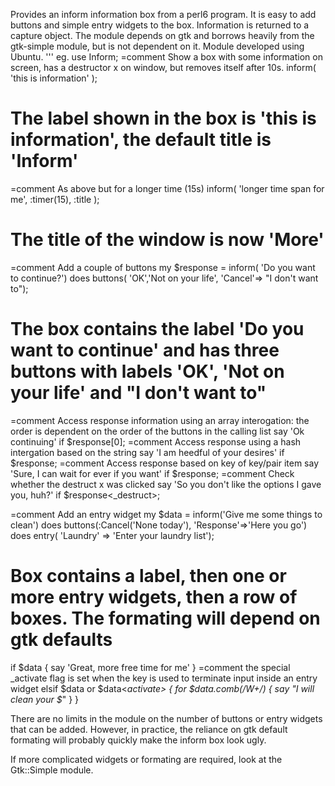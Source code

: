 Provides an inform information box from a perl6 program. It is easy to add buttons and simple entry widgets to the box. Information is returned to a capture object.
The module depends on gtk and borrows heavily from the gtk-simple module, but is not dependent on it.
Module developed using Ubuntu.
'''
eg.
use Inform;
=comment
  Show a box with some information on screen, has a destructor x on window, but removes itself after 10s.
inform( 'this is information' );
# The label shown in the box is 'this is information', the default title is 'Inform'

=comment 
  As above but for a longer time (15s)
inform( 'longer time span for me', :timer(15), :title<More> );
# The title of the window is now 'More'

=comment
  Add a couple of buttons
my $response = inform( 'Do you want to continue?') does buttons( 'OK','Not on your life', 'Cancel'=> "I don't want to"); 
# The box contains the label 'Do you want to continue' and has three buttons with labels 'OK', 'Not on your life' and "I don't want to"
=comment
  Access response information using an array interogation: the order is dependent on the order of the buttons in the calling list
say 'Ok continuing' if $response[0];
=comment
  Access response using a hash intergation based on the string
say 'I am heedful of your desires' if $response<Not on your life>;
=comment
  Access response based on key of key/pair item
say 'Sure, I can wait for ever if you want' if $response<Cancel>;
=comment
  Check whether the destruct x was clicked
say 'So you don\'t like the options I gave you, huh?' if $response<_destruct>;

=comment
  Add an entry widget
my $data = inform('Give me some things to clean') does buttons(:Cancel('None today'), 'Response'=>'Here you go')
  does entry( 'Laundry' => 'Enter your laundry list');
# Box contains a label, then one or more entry widgets, then a row of boxes. The formating will depend on gtk defaults

if $data<Cancel> { say 'Great, more free time for me' }
=comment
  the special _activate flag is set when the <return> key is used to terminate input inside an entry widget
elsif $data<Response> or $data<_activate> {
  for $data<Laundry>.comb(/W+/) { say "I will clean your $_" }
}

There are no limits in the module on the number of buttons or entry widgets that can be added. However, in practice, the reliance on gtk default formating will probably quickly make the inform box look ugly.

If more complicated widgets or formating are required, look at the Gtk::Simple module.
